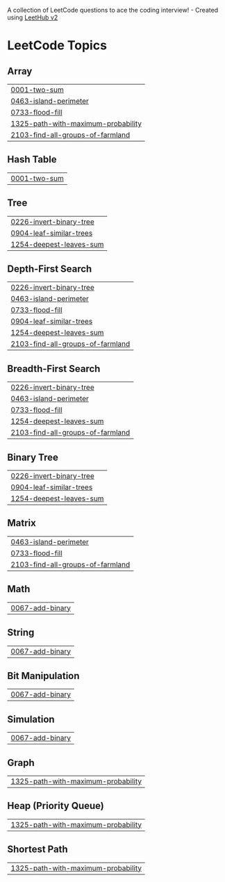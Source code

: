 A collection of LeetCode questions to ace the coding interview! - Created using [LeetHub v2](https://github.com/arunbhardwaj/LeetHub-2.0)
<!---LeetCode Topics Start-->
# LeetCode Topics
## Array
|  |
| ------- |
| [0001-two-sum](https://github.com/KirubhasanMurugesan/LeetCode/tree/master/0001-two-sum) |
| [0463-island-perimeter](https://github.com/KirubhasanMurugesan/LeetCode/tree/master/0463-island-perimeter) |
| [0733-flood-fill](https://github.com/KirubhasanMurugesan/LeetCode/tree/master/0733-flood-fill) |
| [1325-path-with-maximum-probability](https://github.com/KirubhasanMurugesan/LeetCode/tree/master/1325-path-with-maximum-probability) |
| [2103-find-all-groups-of-farmland](https://github.com/KirubhasanMurugesan/LeetCode/tree/master/2103-find-all-groups-of-farmland) |
## Hash Table
|  |
| ------- |
| [0001-two-sum](https://github.com/KirubhasanMurugesan/LeetCode/tree/master/0001-two-sum) |
## Tree
|  |
| ------- |
| [0226-invert-binary-tree](https://github.com/KirubhasanMurugesan/LeetCode/tree/master/0226-invert-binary-tree) |
| [0904-leaf-similar-trees](https://github.com/KirubhasanMurugesan/LeetCode/tree/master/0904-leaf-similar-trees) |
| [1254-deepest-leaves-sum](https://github.com/KirubhasanMurugesan/LeetCode/tree/master/1254-deepest-leaves-sum) |
## Depth-First Search
|  |
| ------- |
| [0226-invert-binary-tree](https://github.com/KirubhasanMurugesan/LeetCode/tree/master/0226-invert-binary-tree) |
| [0463-island-perimeter](https://github.com/KirubhasanMurugesan/LeetCode/tree/master/0463-island-perimeter) |
| [0733-flood-fill](https://github.com/KirubhasanMurugesan/LeetCode/tree/master/0733-flood-fill) |
| [0904-leaf-similar-trees](https://github.com/KirubhasanMurugesan/LeetCode/tree/master/0904-leaf-similar-trees) |
| [1254-deepest-leaves-sum](https://github.com/KirubhasanMurugesan/LeetCode/tree/master/1254-deepest-leaves-sum) |
| [2103-find-all-groups-of-farmland](https://github.com/KirubhasanMurugesan/LeetCode/tree/master/2103-find-all-groups-of-farmland) |
## Breadth-First Search
|  |
| ------- |
| [0226-invert-binary-tree](https://github.com/KirubhasanMurugesan/LeetCode/tree/master/0226-invert-binary-tree) |
| [0463-island-perimeter](https://github.com/KirubhasanMurugesan/LeetCode/tree/master/0463-island-perimeter) |
| [0733-flood-fill](https://github.com/KirubhasanMurugesan/LeetCode/tree/master/0733-flood-fill) |
| [1254-deepest-leaves-sum](https://github.com/KirubhasanMurugesan/LeetCode/tree/master/1254-deepest-leaves-sum) |
| [2103-find-all-groups-of-farmland](https://github.com/KirubhasanMurugesan/LeetCode/tree/master/2103-find-all-groups-of-farmland) |
## Binary Tree
|  |
| ------- |
| [0226-invert-binary-tree](https://github.com/KirubhasanMurugesan/LeetCode/tree/master/0226-invert-binary-tree) |
| [0904-leaf-similar-trees](https://github.com/KirubhasanMurugesan/LeetCode/tree/master/0904-leaf-similar-trees) |
| [1254-deepest-leaves-sum](https://github.com/KirubhasanMurugesan/LeetCode/tree/master/1254-deepest-leaves-sum) |
## Matrix
|  |
| ------- |
| [0463-island-perimeter](https://github.com/KirubhasanMurugesan/LeetCode/tree/master/0463-island-perimeter) |
| [0733-flood-fill](https://github.com/KirubhasanMurugesan/LeetCode/tree/master/0733-flood-fill) |
| [2103-find-all-groups-of-farmland](https://github.com/KirubhasanMurugesan/LeetCode/tree/master/2103-find-all-groups-of-farmland) |
## Math
|  |
| ------- |
| [0067-add-binary](https://github.com/KirubhasanMurugesan/LeetCode/tree/master/0067-add-binary) |
## String
|  |
| ------- |
| [0067-add-binary](https://github.com/KirubhasanMurugesan/LeetCode/tree/master/0067-add-binary) |
## Bit Manipulation
|  |
| ------- |
| [0067-add-binary](https://github.com/KirubhasanMurugesan/LeetCode/tree/master/0067-add-binary) |
## Simulation
|  |
| ------- |
| [0067-add-binary](https://github.com/KirubhasanMurugesan/LeetCode/tree/master/0067-add-binary) |
## Graph
|  |
| ------- |
| [1325-path-with-maximum-probability](https://github.com/KirubhasanMurugesan/LeetCode/tree/master/1325-path-with-maximum-probability) |
## Heap (Priority Queue)
|  |
| ------- |
| [1325-path-with-maximum-probability](https://github.com/KirubhasanMurugesan/LeetCode/tree/master/1325-path-with-maximum-probability) |
## Shortest Path
|  |
| ------- |
| [1325-path-with-maximum-probability](https://github.com/KirubhasanMurugesan/LeetCode/tree/master/1325-path-with-maximum-probability) |
<!---LeetCode Topics End-->